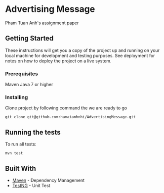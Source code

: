 # Advertising Message

Pham Tuan Anh's assignment paper

## Getting Started

These instructions will get you a copy of the project up and running on your local machine for development and testing purposes. See deployment for notes on how to deploy the project on a live system.

### Prerequisites

Maven
Java 7 or higher

### Installing

Clone project by following command the we are ready to go
```
git clone git@github.com:hamaianhnhi/AdvertisingMessage.git
```

## Running the tests

To run all tests:

```
mvn test
```

## Built With

* [Maven](https://maven.apache.org/) - Dependency Management
* [TestNG](https://testng.org/) - Unit Test
